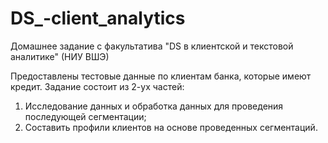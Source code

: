 # DS_-client_analytics
Домашнее задание с факультатива "DS в клиентской и текстовой аналитике" (НИУ ВШЭ)


Предоставлены тестовые данные по клиентам банка, которые имеют кредит.
Задание состоит из 2-ух частей:
1) Исследование данных и обработка данных для проведения последующей сегментации;
2) Составить профили клиентов на основе проведенных сегментаций.
